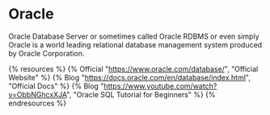# Oracle

Oracle Database Server or sometimes called Oracle RDBMS or even simply Oracle is a world leading relational database management system produced by Oracle Corporation.

{% resources %}
  {% Official "https://www.oracle.com/database/", "Official Website" %}
  {% Blog "https://docs.oracle.com/en/database/index.html", "Official Docs" %}
  {% Blog "https://www.youtube.com/watch?v=ObbNGhcxXJA", "Oracle SQL Tutorial for Beginners" %}
{% endresources %}

